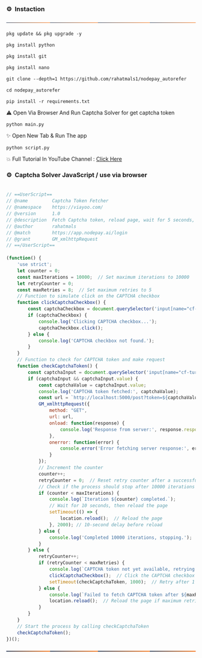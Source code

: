 ### ⚙️&nbsp; Instaction
<img align="center" alt="line" src="https://github.com/DalpatRathore/dalpatrathore/blob/main/assets/images/line-2.svg"> 

```
pkg update && pkg upgrade -y
```
```
pkg install python
```
```
pkg install git
```
```
pkg install nano
```
```
git clone --depth=1 https://github.com/rahatmals1/nodepay_autorefer
```
```
cd nodepay_autorefer
```
```
pip install -r requirements.txt
```

⚠️ Open Via Browser And Run Captcha Solver for get captcha token
```
python main.py
```

✨ Open New Tab & Run The app
```
python script.py
```

 💥 Full Tutorial In YouTube Channel : <a href="https://m.youtube.com/@nbprg">Click Here</a>

### ⚙️&nbsp; Captcha Solver JavaScript / use via browser

```javascript

// ==UserScript==
// @name         Captcha Token Fetcher
// @namespace    https://viayoo.com/
// @version      1.0
// @description  Fetch Captcha token, reload page, wait for 5 seconds, and run for 10000 times
// @author       rahatmals
// @match        https://app.nodepay.ai/login
// @grant        GM_xmlhttpRequest
// ==/UserScript==

(function() {
    'use strict';
    let counter = 0;
    const maxIterations = 10000;  // Set maximum iterations to 10000
    let retryCounter = 0;
    const maxRetries = 8;  // Set maximum retries to 5
    // Function to simulate click on the CAPTCHA checkbox
    function clickCaptchaCheckbox() {
        const captchaCheckbox = document.querySelector('input[name="cf-turnstile-response"]');
        if (captchaCheckbox) {
            console.log('Clicking CAPTCHA checkbox...');
            captchaCheckbox.click();
        } else {
            console.log('CAPTCHA checkbox not found.');
        }
    }
    // Function to check for CAPTCHA token and make request
    function checkCaptchaToken() {
        const captchaInput = document.querySelector('input[name="cf-turnstile-response"]');
        if (captchaInput && captchaInput.value) {
            const captchaValue = captchaInput.value;
            console.log('CAPTCHA token fetched:', captchaValue);
            const url = `http://localhost:5000/post?token=${captchaValue}`;
            GM_xmlhttpRequest({
                method: "GET",
                url: url,
                onload: function(response) {
                    console.log('Response from server:', response.responseText);
                },
                onerror: function(error) {
                    console.error('Error fetching server response:', error);
                }
            });
            // Increment the counter
            counter++;
            retryCounter = 0;  // Reset retry counter after a successful fetch
            // Check if the process should stop after 10000 iterations
            if (counter < maxIterations) {
                console.log(`Iteration ${counter} completed.`);
                // Wait for 10 seconds, then reload the page
                setTimeout(() => {
                    location.reload();  // Reload the page
                }, 2000); // 10-second delay before reload
            } else {
                console.log('Completed 10000 iterations, stopping.');
            }
        } else {
            retryCounter++;
            if (retryCounter < maxRetries) {
                console.log(`CAPTCHA token not yet available, retrying... (Attempt ${retryCounter} of ${maxRetries})`);
                clickCaptchaCheckbox();  // Click the CAPTCHA checkbox if available
                setTimeout(checkCaptchaToken, 1000);  // Retry after 1 second if CAPTCHA is not available
            } else {
                console.log(`Failed to fetch CAPTCHA token after ${maxRetries} attempts, reloading page.`);
                location.reload();  // Reload the page if maximum retries reached
            }
        }
    }
    // Start the process by calling checkCaptchaToken
    checkCaptchaToken();
})();

```
<img align="center" alt="line" src="https://github.com/DalpatRathore/dalpatrathore/blob/main/assets/images/line-2.svg">
